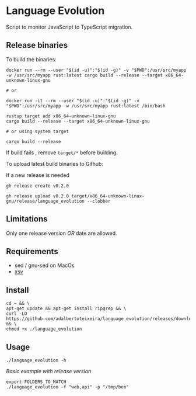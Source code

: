 # Language Evolution

Script to monitor JavaScript to TypeScript migration.

## Release binaries

To build the binaries:

```
docker run --rm --user "$(id -u)":"$(id -g)" -v "$PWD":/usr/src/myapp -w /usr/src/myapp rust:latest cargo build --release --target x86_64-unknown-linux-gnu

# or 

docker run -it --rm --user "$(id -u)":"$(id -g)" -v "$PWD":/usr/src/myapp -w /usr/src/myapp rust:latest /bin/bash

rustup target add x86_64-unknown-linux-gnu
cargo build --release --target x86_64-unknown-linux-gnu

# or using system target

cargo build --release
```

If build fails , remove `target/*` before building.

To upload latest build binaries to Github:

If a new release is needed
```
gh release create v0.2.0
```

```
gh release upload v0.2.0 target/x86_64-unknown-linux-gnu/release/language_evolution --clobber
```

## Limitations
Only one release version _OR_ date are allowed.

## Requirements
- sed / gnu-sed on MacOs
- [xsv](https://github.com/BurntSushi/xsv)

## Install
```
cd ~ && \
apt-get update && apt-get install ripgrep && \
curl -LO https://github.com/adalbertoteixeira/language_evolution/releases/download/v0.2.0/language_evolution && \
chmod +x ./language_evolution
```

## Usage

```
./language_evolution -h 
```

*Basic example with release version*
```
export FOLDERS_TO_MATCH
./language_evolution -f "web,api" -p "/tmp/ben"
```
